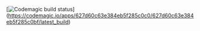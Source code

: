 [![Codemagic build status](https://api.codemagic.io/apps/627d60c63e384eb5f285c0c0/627d60c63e384eb5f285c0bf/status_badge.svg)]
(https://codemagic.io/apps/627d60c63e384eb5f285c0c0/627d60c63e384eb5f285c0bf/latest_build)